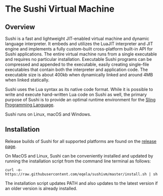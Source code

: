 The Sushi Virtual Machine
=========================

Overview
--------

Sushi is a fast and lightweight JIT-enabled virtual machine and dynamic language interpreter.
It embeds and utilizes the LuaJIT interpreter and JIT engine and implements a fully custom-built
cross-platform built-in API for Sushi applications. The entire virtual machine runs from
a single executable and requires no particular installation. Executable Sushi programs can
be compressed and appended to the executable, easily creating single-file executables that
contain both the interpreter and application code. The executable size is about 400kb
when dynamically linked and around 4MB when linked statically.

Sushi uses the Lua syntax as its native code format. While it is possible to
write and execute hand-written Lua code on Sushi as well, the primary purpose of
Sushi is to provide an optimal runtime environment for the
[Sling Programming Language](http://eqdn.tech/sling).

Sushi runs on Linux, macOS and Windows.

Installation
------------

Release builds of Sushi for all supported platforms are found on the
[release page](https://github.com/eqela/sushivm/releases).

On MacOS and Linux, Sushi can be conveniently installed and updated by running the installation
script from the command line terminal as follows:

```
curl -o- https://raw.githubusercontent.com/eqela/sushivm/master/install.sh | sh
```

The installation script updates PATH and also updates to the latest version if an older version
is already installed.
